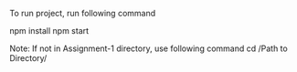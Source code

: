 To run project, run following command

npm install
npm start

Note: If not in Assignment-1 directory, use following command
cd /Path to Directory/